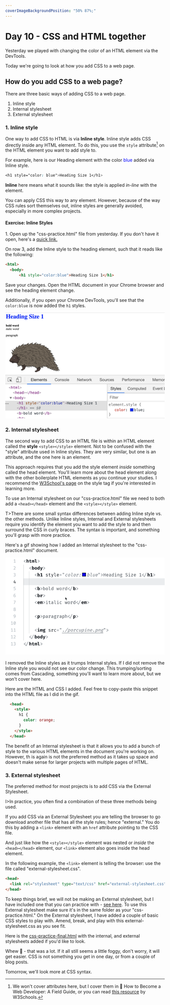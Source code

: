 ```yaml
---
coverImageBackgroundPosition: "50% 87%;"
---
```


# Day 10 - CSS and HTML together

Yesterday we played with changing the color of an HTML element via the DevTools.

Today we're going to look at how you add CSS to a web page.

## How do you add CSS to a web page?

There are three basic ways of adding CSS to a web page.

1. Inline style
2. Internal stylesheet
3. External stylesheet

### 1. Inline style

One way to add CSS to HTML is via **Inline style**. Inline style adds CSS directly inside any HTML element. To do this, you use the `style` attribute[^attr] on the HTML element you want to add style to.

For example, here is our Heading element with the color <span style="color:blue">blue</span> added via Inline style.

```css
<h1 style="color: blue">Heading Size 1</h1>
```

**Inline** here means what it sounds like: the style is applied _in-line_ with the element.

You can apply CSS this way to any element.  However, because of the way CSS rules sort themselves out, inline styles are generally avoided, especially in more complex projects.

#### Exercise: Inline Styles

1\. Open up the "css-practice.html" file from yesterday.  If you don't have it open, here's a [quick link.](public/src/css-practice.html)

On row 3, add the Inline style to the heading element, such that it reads like the following:
```html
<html>
  <body>
      <h1 style="color:blue">Heading Size 1</h1>
```

Save your changes.  Open the HTML document in your Chrome browser and see the heading element change. 

Additionally, if you open your Chrome DevTools, you'll see that the `color:blue` is now added the `h1` styles.

![](public/assets/blue-h1.png)


### 2. Internal stylesheet

The second way to add CSS to an HTML file is within an HTML element called the **style** `<style></style>` element.  Not to be confused with the "style" attribute used in Inline styles.  They are very similar, but one is an attribute, and the one here is an element.

This approach requires that you add the style element _inside_ something called the head element.  You'll learn more about the head element along with the other boilerplate HTML elements as you continue your studies.  I recommend the [W3School's page](https://www.w3schools.com/tags/tag_style.asp) on the style tag if you're interested in learning more.

To use an Internal stylesheet on our "css-practice.html" file we need to both add a `<head></head>` element and the `<style></style>` element. 

T>There are some small syntax differences between adding Inline style vs. the other methods.  Unlike Inline styles, Internal and External stylesheets require you identify the element you want to add the style to and then surround the CSS in curly braces.  The syntax is important, and something you'll grasp with more practice.

Here's a gif showing how I added an Internal stylesheet to the "css-practice.html" document.  

![](public/assets/internal.gif)

I removed the Inline styles as it trumps Internal styles. If I did not remove the Inline style you would not see our color change.  This trumping/sorting comes from Cascading, something you'll want to learn more about, but we won't cover here.

Here are the HTML and CSS I added.  Feel free to copy-paste this snippet into the HTML file as I did in the gif.

```html
  <head>
    <style>
      h1 {
        color: orange;
      }
    </style>
  </head>
```

The benefit of an Internal stylesheet is that it allows you to add a bunch of style to the various HTML elements in the document you're working on.  However, th  is again is not the preferred method as it takes up space and doesn't make sense for larger projects with multiple pages of HTML.

### 3. External stylesheet

The preferred method for most projects is to add CSS via the External Stylesheet.

I>In practice, you often find a combination of these three methods being used.

If you add CSS via an External Stylesheet you are telling the browser to go download another file that has all the style rules; hence "external."  You do this by adding a `<link>` element with an `href` attribute pointing to the CSS file.

And just like how the `<style></style>` element was nested or _inside_ the `<head></head>` element, our `<link>` element also goes inside the head element.

In the following example, the `<link>` element is telling the browser: use the file called "external-stylesheet.css".

```html
<head>
  <link rel="stylesheet" type="text/css" href="external-stylesheet.css">
</head>
```

To keep things brief, we will not be making an External stylesheet, but I have included one that you can practice with - [see here](public/src/external-stylesheet.css). To use this External stylesheet make sure it's in the same folder as your "css-practice.html."  On the External stylesheet, I have added a couple of basic CSS styles to play with.  Amend, break, and play with this external-stylesheet.css as you see fit.

Here is the [css-practice-final.html](public/src/css-practice-final.html) with the internal, and external stylesheets added if you'd like to look.

Whew 🤯 - that was a lot.  If it all still seems a little foggy, don't worry, it will get easier.  CSS is not something you get in one day, or from a couple of blog posts.

Tomorrow, we'll look more at CSS syntax.

[^attr]: We won't cover attributes here, but I cover them in 📗 How to Become a Web Developer: A Field Guide, or you can read [this resource](https://www.w3schools.com/html/html_attributes.asp) by W3Schools.